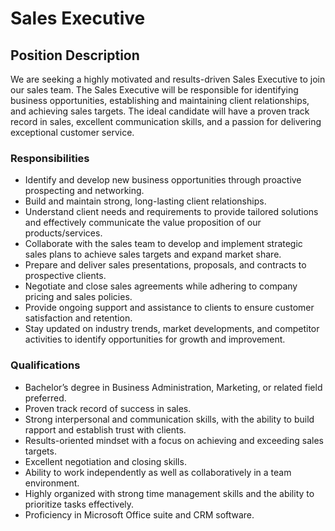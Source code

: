 # Sales Executive

## Position Description
We are seeking a highly motivated and results-driven Sales Executive to join our sales team. The Sales Executive will be responsible for identifying business opportunities, establishing and maintaining client relationships, and achieving sales targets. The ideal candidate will have a proven track record in sales, excellent communication skills, and a passion for delivering exceptional customer service.

### Responsibilities
- Identify and develop new business opportunities through proactive prospecting and networking.
- Build and maintain strong, long-lasting client relationships.
- Understand client needs and requirements to provide tailored solutions and effectively communicate the value proposition of our products/services.
- Collaborate with the sales team to develop and implement strategic sales plans to achieve sales targets and expand market share.
- Prepare and deliver sales presentations, proposals, and contracts to prospective clients.
- Negotiate and close sales agreements while adhering to company pricing and sales policies.
- Provide ongoing support and assistance to clients to ensure customer satisfaction and retention.
- Stay updated on industry trends, market developments, and competitor activities to identify opportunities for growth and improvement.

### Qualifications
- Bachelor’s degree in Business Administration, Marketing, or related field preferred.
- Proven track record of success in sales.
- Strong interpersonal and communication skills, with the ability to build rapport and establish trust with clients.
- Results-oriented mindset with a focus on achieving and exceeding sales targets.
- Excellent negotiation and closing skills.
- Ability to work independently as well as collaboratively in a team environment.
- Highly organized with strong time management skills and the ability to prioritize tasks effectively.
- Proficiency in Microsoft Office suite and CRM software.

